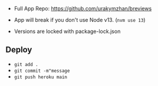 - Full App Repo: https://github.com/urakymzhan/breviews

- App will break if you don't use Node v13. (`nvm use 13`)
- Versions are locked with package-lock.json

## Deploy

- `git add .`
- `git commit -m"message`
- `git push heroku main`
